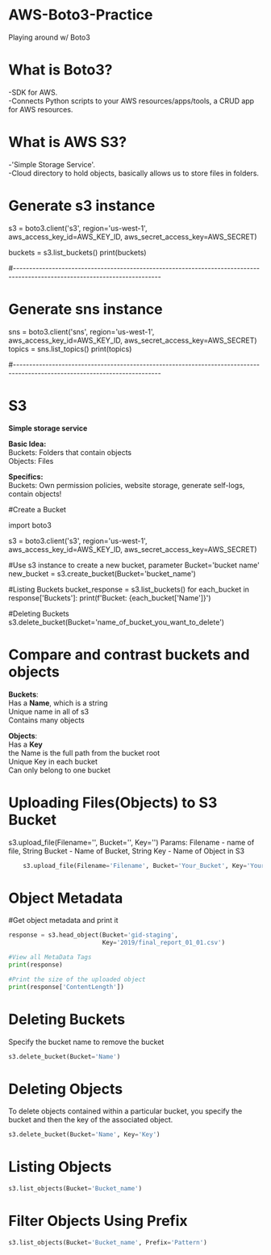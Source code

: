 # AWS-Boto3-Practice
Playing around w/ Boto3 

# What is Boto3?
-SDK for AWS.    
-Connects Python scripts to your AWS resources/apps/tools, a CRUD app for AWS resources.    

# What is AWS S3?
-'Simple Storage Service'.    
-Cloud directory to hold objects, basically allows us to store files in folders.

# Generate s3 instance
s3 = boto3.client('s3', 
                  region='us-west-1', 
                  aws_access_key_id=AWS_KEY_ID, 
                  aws_secret_access_key=AWS_SECRET)

buckets = s3.list_buckets()
print(buckets)

#---------------------------------------------------------------------------------------------------------------------------

# Generate sns instance 
sns = boto3.client('sns', 
                    region='us-west-1', 
                    aws_access_key_id=AWS_KEY_ID, 
                    aws_secret_access_key=AWS_SECRET)
topics = sns.list_topics()
print(topics)

#---------------------------------------------------------------------------------------------------------------------------
# S3
**Simple storage service**

**Basic Idea:**     
    Buckets: Folders that contain objects     
    Objects: Files    

**Specifics:**     
    Buckets: Own permission policies, website storage, generate self-logs, contain objects!
    
#Create a Bucket

import boto3

s3 = boto3.client('s3', 
                  region='us-west-1', 
                  aws_access_key_id=AWS_KEY_ID, 
                  aws_secret_access_key=AWS_SECRET)

#Use s3 instance to create a new bucket, parameter Bucket='bucket name'
new_bucket = s3.create_bucket(Bucket='bucket_name')

#Listing Buckets
bucket_response = s3.list_buckets()
for each_bucket in response['Buckets']:
    print(f'Bucket: {each_bucket['Name']}')



#Deleting Buckets 
s3.delete_bucket(Bucket='name_of_bucket_you_want_to_delete')

# Compare and contrast buckets and objects

**Buckets**:     
              Has a **Name**, which is a string             
              Unique name in all of s3    
              Contains many objects    
             
**Objects**:     
              Has a **Key**    
              the Name is the full path from the bucket root    
              Unique Key in each bucket    
              Can only belong to one bucket    
# Uploading Files(Objects) to S3 Bucket


s3.upload_file(Filename='', Bucket='', Key='')
Params: Filename - name of file, String
        Bucket - Name of Bucket, String
        Key - Name of Object in S3

```Python
    s3.upload_file(Filename='Filename', Bucket='Your_Bucket', Key='Your_Object')
```

# Object Metadata
#Get object metadata and print it

```Python
response = s3.head_object(Bucket='gid-staging', 
                          Key='2019/final_report_01_01.csv')

#View all MetaData Tags
print(response)

#Print the size of the uploaded object
print(response['ContentLength'])
```
# Deleting Buckets
Specify the bucket name to remove the bucket

```Python
s3.delete_bucket(Bucket='Name')

```
# Deleting Objects
To delete objects contained within a particular bucket, you specify the bucket and then the key of the associated object. 
```Python
s3.delete_bucket(Bucket='Name', Key='Key')
```

# Listing Objects
```Python
s3.list_objects(Bucket='Bucket_name')
```
# Filter Objects Using Prefix
```Python
s3.list_objects(Bucket='Bucket_name', Prefix='Pattern')
```
